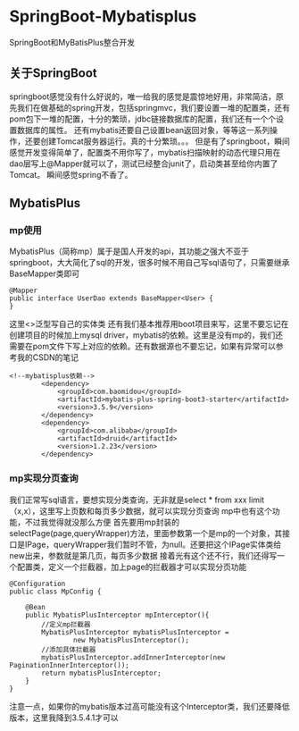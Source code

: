 # SpringBoot-Mybatisplus
SpringBoot和MyBatisPlus整合开发

## 关于SpringBoot
springboot感觉没有什么好说的，唯一给我的感觉是震惊地好用，非常简洁，原先我们在做基础的spring开发，包括springmvc，我们要设置一堆的配置类，还有pom包下一堆的配置，十分的繁琐，jdbc链接数据库的配置，我们还有一个个设置数据库的属性。
还有mybatis还要自己设置bean返回对象，等等这一系列操作，还要创建Tomcat服务器运行。真的十分繁琐。。。 
但是有了springboot，瞬间感觉开发变得简单了，配置类不用你写了，mybatis扫描映射的动态代理只用在dao层写上@Mapper就可以了，测试已经整合junit了，启动类甚至给你内置了Tomcat。
瞬间感觉spring不香了。

## MybatisPlus
### mp使用
MybatisPlus（简称mp）属于是国人开发的api，其功能之强大不亚于springboot，大大简化了sql的开发，很多时候不用自己写sql语句了，只需要继承BaseMapper类即可
```
@Mapper
public interface UserDao extends BaseMapper<User> {
}
```
这里<>泛型写自己的实体类
还有我们基本推荐用boot项目来写，这里不要忘记在创建项目的时候加上mysql driver，mybatis的依赖。这里是没有mp的，我们还需要在pom文件下写上对应的依赖。还有数据源也不要忘记，如果有异常可以参考我的CSDN的笔记
```
<!--mybatisplus依赖-->
        <dependency>
            <groupId>com.baomidou</groupId>
            <artifactId>mybatis-plus-spring-boot3-starter</artifactId>
            <version>3.5.9</version>
        </dependency>
        <dependency>
            <groupId>com.alibaba</groupId>
            <artifactId>druid</artifactId>
            <version>1.2.23</version>
        </dependency>
```
### mp实现分页查询
我们正常写sql语言，要想实现分类查询，无非就是select * from xxx limit （x,x），这里写上页数和每页多少数据，就可以实现分页查询
mp中也有这个功能，不过我觉得就没那么方便
首先要用mp封装的selectPage(page,queryWrapper)方法，里面参数第一个是mp的一个对象，其接口是IPage，queryWrapper我们暂时不管，为null。还要把这个IPage实体类给new出来，参数就是第几页，每页多少数据
接着光有这个还不行，我们还得写一个配置类，定义一个拦截器，加上page的拦截器才可以实现分页功能
```
@Configuration
public class MpConfig {

    @Bean
    public MybatisPlusInterceptor mpInterceptor(){
        //定义mp拦截器
        MybatisPlusInterceptor mybatisPlusInterceptor =
                new MybatisPlusInterceptor();
        //添加具体拦截器
        mybatisPlusInterceptor.addInnerInterceptor(new PaginationInnerInterceptor());
        return mybatisPlusInterceptor;
    }
}
```
注意一点，如果你的mybatis版本过高可能没有这个Interceptor类，我们还要降低版本，这里我降到3.5.4.1才可以
